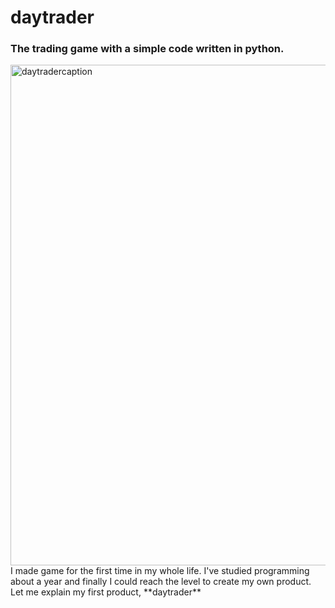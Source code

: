 # daytrader
### The trading game with a simple code written in python.
<img width="801" alt="daytradercaption" src="https://user-images.githubusercontent.com/75876484/103156850-78d6d380-47f0-11eb-9bd2-e7693f9215c8.png">
I made game for the first time in my whole life. I've studied programming about a year and finally I could reach the level to create my own product. Let me explain my first product, **daytrader**
